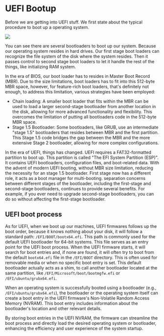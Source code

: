 # UEFI Bootup

Before we are getting into UEFI stuff. We first state about the typical procedure to boot up a operating system.

![](https://oss.xuchaoyin.com/docs/grub%20bootloader.svg)

You can see there are several bootloaders to boot up our system. Because our operating system resides in hard drives. Our first stage boot loaders can recognize the file system of the disk where the system resides. Then it passes control to second stage boot loaders to let it handle the rest of the things, like initializing RAM system. 

In the era of BIOS, our boot loader has to resides in Master Boot Record (MBR). Due to the size limitations, boot loaders has to fit into this 512-byte MBR space, however, for feature-rich boot loaders, that's definitely not enough, to address this limitation, various strategies have been employed:

* Chain loading: A smaller boot loader that fits within the MBR can be used to load a larger second-stage bootloader from another location in the disk, allowing for more advanced functionality and flexibility. This overcomes the limitation of putting all bootloaders code in the 512-byte MBR space.
* Stage 1.5 Bootloader: Some bootloaders, like GRUB, use an intermediate "stage 1.5" bootloaders that resides between MBR and the first partition. This Stage 1.5 code bridges the gap between the MBR and the more extensive Stage 2 bootloader, allowing for more complex configurations. 

In the era of UEFI, things has changed. UEFI requires a FAT32-formatted partition to boot up. This partition is called "The EFI System Partition (ESP)". It contains UEFI bootloaders, configuration files, and boot-related data. With the advent of modern UEFI booting, without MBR size limitation, reducing the necessity for an stage 1.5 bootloader. First stage now has a different role, it acts as a boot manager for multi-booting. separation concerns between different stages of the bootloader, including the first-stage and second-stage bootloaders, continues to provide several benefits. For example, if you ever need to upgrade second-stage bootloaders, you can do so without affecting the first-stage bootloader. 



## UEFI boot process

As for UEFI, when we boot up our machines, UEFI firmwares follows up the boot order, because it knows nothing about your disk, it will follow a standard path: `/EFI/BOOT/bootx64.efi`. This path is commonly used for the default UEFI bootloader for 64-bit systems. This file serves as an entry point for the UEFI boot process. When the UEFI firmware starts, it will search for boot entries and, if none are found, it will often try to boot from the default `bootx64.efi` file in the `/EFI/BOOT` directory. This is often used for removable media or when no specific boot entry is set. This default bootloader actually acts as a shim, to call another bootloader located at the same partition, like `/EFI/Microsoft/boot/bootmgfw.efi` or `/EFI/ubuntu/grubx64.efi`. 

When an operating system is successfully booted using a bootloader (e.g., `/EFI/ubuntu/grubx64.efi`), the bootloader or the operating system itself can create a boot entry in the UEFI firmware's Non-Volatile Random Access Memory (NVRAM). This boot entry includes information about the bootloader's location and other relevant details.

By storing boot entries in the UEFI NVRAM, the firmware can streamline the boot process and directly load the desired operating system or bootloader, enhancing the efficiency and user experience of the system startup.
